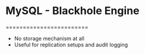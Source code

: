 # MySQL - Blackhole Engine
========================

- No storage mechanism at all
- Useful for replication setups and audit logging

